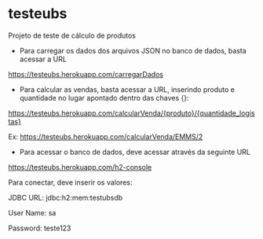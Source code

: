 # testeubs
 Projeto de teste de cálculo de produtos
 
 
 + Para carregar os dados dos arquivos JSON no banco de dados, basta acessar a URL
 
 https://testeubs.herokuapp.com/carregarDados
 
 
 + Para calcular as vendas, basta acessar a URL, inserindo produto e quantidade no lugar apontado dentro das chaves {}:
 
 https://testeubs.herokuapp.com/calcularVenda/{produto}/{quantidade_logistas}
 
 Ex: https://testeubs.herokuapp.com/calcularVenda/EMMS/2
 
 
 + Para acessar o banco de dados, deve acessar através da seguinte URL
  
 https://testeubs.herokuapp.com/h2-console
 
 Para conectar, deve inserir os valores:  
 
 JDBC URL: jdbc:h2:mem:testubsdb
 
 User Name: sa
 
 Password: teste123

 
